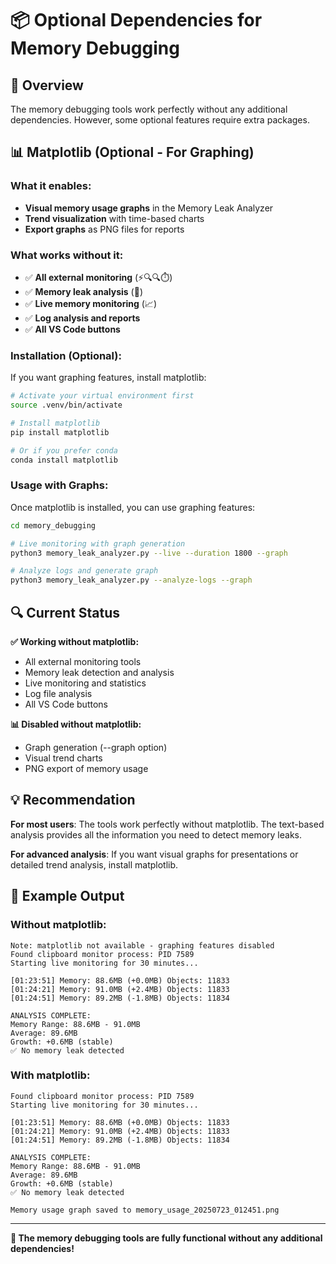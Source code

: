 # 📦 Optional Dependencies for Memory Debugging

## 🎯 **Overview**

The memory debugging tools work perfectly without any additional dependencies. However, some optional features require extra packages.

## 📊 **Matplotlib (Optional - For Graphing)**

### **What it enables:**
- **Visual memory usage graphs** in the Memory Leak Analyzer
- **Trend visualization** with time-based charts
- **Export graphs** as PNG files for reports

### **What works without it:**
- ✅ **All external monitoring** (⚡🔍🔍⏱️)
- ✅ **Memory leak analysis** (🔬)
- ✅ **Live memory monitoring** (📈)
- ✅ **Log analysis and reports**
- ✅ **All VS Code buttons**

### **Installation (Optional):**

If you want graphing features, install matplotlib:

```bash
# Activate your virtual environment first
source .venv/bin/activate

# Install matplotlib
pip install matplotlib

# Or if you prefer conda
conda install matplotlib
```

### **Usage with Graphs:**

Once matplotlib is installed, you can use graphing features:

```bash
cd memory_debugging

# Live monitoring with graph generation
python3 memory_leak_analyzer.py --live --duration 1800 --graph

# Analyze logs and generate graph
python3 memory_leak_analyzer.py --analyze-logs --graph
```

## 🔍 **Current Status**

**✅ Working without matplotlib:**
- All external monitoring tools
- Memory leak detection and analysis
- Live monitoring and statistics
- Log file analysis
- All VS Code buttons

**📊 Disabled without matplotlib:**
- Graph generation (--graph option)
- Visual trend charts
- PNG export of memory usage

## 💡 **Recommendation**

**For most users**: The tools work perfectly without matplotlib. The text-based analysis provides all the information you need to detect memory leaks.

**For advanced analysis**: If you want visual graphs for presentations or detailed trend analysis, install matplotlib.

## 🎯 **Example Output**

### **Without matplotlib:**
```
Note: matplotlib not available - graphing features disabled
Found clipboard monitor process: PID 7589
Starting live monitoring for 30 minutes...

[01:23:51] Memory: 88.6MB (+0.0MB) Objects: 11833
[01:24:21] Memory: 91.0MB (+2.4MB) Objects: 11833
[01:24:51] Memory: 89.2MB (-1.8MB) Objects: 11834

ANALYSIS COMPLETE:
Memory Range: 88.6MB - 91.0MB
Average: 89.6MB
Growth: +0.6MB (stable)
✅ No memory leak detected
```

### **With matplotlib:**
```
Found clipboard monitor process: PID 7589
Starting live monitoring for 30 minutes...

[01:23:51] Memory: 88.6MB (+0.0MB) Objects: 11833
[01:24:21] Memory: 91.0MB (+2.4MB) Objects: 11833
[01:24:51] Memory: 89.2MB (-1.8MB) Objects: 11834

ANALYSIS COMPLETE:
Memory Range: 88.6MB - 91.0MB
Average: 89.6MB
Growth: +0.6MB (stable)
✅ No memory leak detected

Memory usage graph saved to memory_usage_20250723_012451.png
```

---

**🎯 The memory debugging tools are fully functional without any additional dependencies!**
